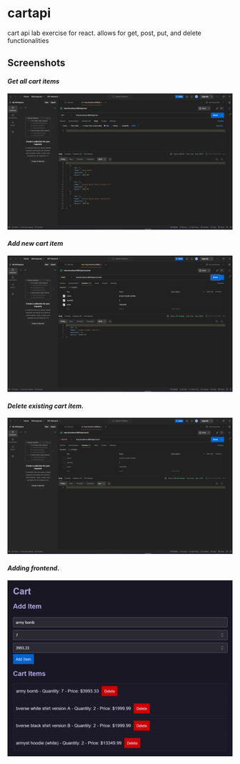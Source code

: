 # cartapi
cart api lab exercise for react. allows for get, post, put, and delete functionalities

## Screenshots

#### *Get all cart items*
![Screenshot of get testing through postman](screenshots/get_screenshot.png)

#### *Add new cart item*
![Screenshot of post testing through postman](screenshots/post_screenshot.png)

#### *Delete existing cart item.*
![Screenshot of delete testing through postman](screenshots/delete_screenshot.png)

#### *Adding frontend.*
![Screenshot of delete testing through postman](screenshots/frontend.png)
